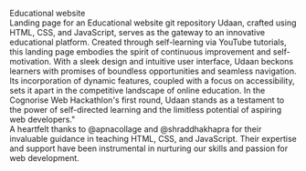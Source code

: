 
Educational website<br>
Landing page for an Educational website git repository
Udaan, crafted using HTML, CSS, and JavaScript, serves as the gateway to an innovative educational platform. Created through self-learning via YouTube tutorials, this landing page embodies the spirit of continuous improvement and self-motivation. With a sleek design and intuitive user interface, Udaan beckons learners with promises of boundless opportunities and seamless navigation. Its incorporation of dynamic features, coupled with a focus on accessibility, sets it apart in the competitive landscape of online education. In the Cognorise Web Hackathlon's first round, Udaan stands as a testament to the power of self-directed learning and the limitless potential of aspiring web developers."<br>
A heartfelt thanks to @apnacollage and @shraddhakhapra for their invaluable guidance in teaching HTML, CSS, and JavaScript. Their expertise and support have been instrumental in nurturing our skills and passion for web development.
